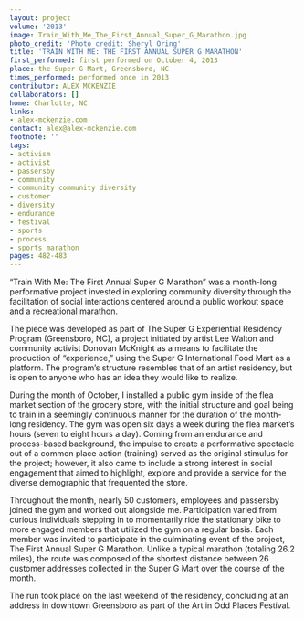 ```yaml
---
layout: project
volume: '2013'
image: Train_With_Me_The_First_Annual_Super_G_Marathon.jpg
photo_credit: 'Photo credit: Sheryl Oring'
title: 'TRAIN WITH ME: THE FIRST ANNUAL SUPER G MARATHON'
first_performed: first performed on October 4, 2013
place: the Super G Mart, Greensboro, NC
times_performed: performed once in 2013
contributor: ALEX MCKENZIE
collaborators: []
home: Charlotte, NC
links:
- alex-mckenzie.com
contact: alex@alex-mckenzie.com
footnote: ''
tags:
- activism
- activist
- passersby
- community
- community community diversity
- customer
- diversity
- endurance
- festival
- sports
- process
- sports marathon
pages: 482-483
---
```


“Train With Me: The First Annual Super G Marathon” was a month-long performative project invested in exploring community diversity through the facilitation of social interactions centered around a public workout space and a recreational marathon.

The piece was developed as part of The Super G Experiential Residency Program (Greensboro, NC), a project initiated by artist Lee Walton and community activist Donovan McKnight as a means to facilitate the production of “experience,” using the Super G International Food Mart as a platform. The program’s structure resembles that of an artist residency, but is open to anyone who has an idea they would like to realize.

During the month of October, I installed a public gym inside of the flea market section of the grocery store, with the initial structure and goal being to train in a seemingly continuous manner for the duration of the month-long residency. The gym was open six days a week during the flea market’s hours (seven to eight hours a day). Coming from an endurance and process-based background, the impulse to create a performative spectacle out of a common place action (training) served as the original stimulus for the project; however, it also came to include a strong interest in social engagement that aimed to highlight, explore and provide a service for the diverse demographic that frequented the store.

Throughout the month, nearly 50 customers, employees and passersby joined the gym and worked out alongside me. Participation varied from curious individuals stepping in to momentarily ride the stationary bike to more engaged members that utilized the gym on a regular basis. Each member was invited to participate in the culminating event of the project, The First Annual Super G Marathon. Unlike a typical marathon (totaling 26.2 miles), the route was composed of the shortest distance between 26 customer addresses collected in the Super G Mart over the course of the month.

The run took place on the last weekend of the residency, concluding at an address in downtown Greensboro as part of the Art in Odd Places Festival.
